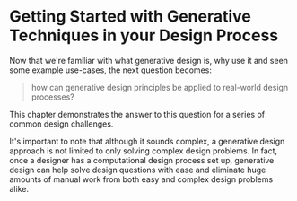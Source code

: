 # Getting Started with Generative Techniques in your Design Process

Now that we're familiar with what generative design is, why use it and seen some example use-cases, the next question becomes:

> how can generative design principles be applied to real-world design processes?

This chapter demonstrates the answer to this question for a series of common design challenges.

It's important to note that although it sounds complex, a generative design approach is not limited to only solving complex design problems. In fact, once a designer has a computational design process set up, generative design can help solve design questions with ease and eliminate huge amounts of manual work from both easy and complex design problems alike.

